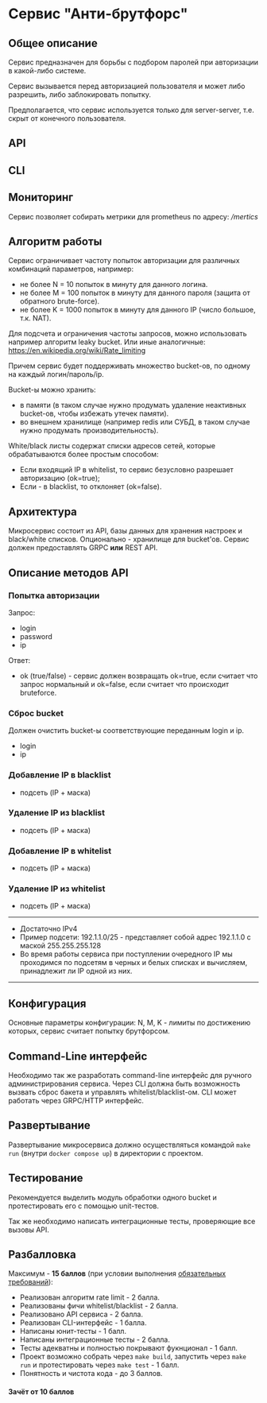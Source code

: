 # Сервис "Анти-брутфорс"

## Общее описание
Сервис предназначен для борьбы с подбором паролей при авторизации в какой-либо системе.

Сервис вызывается перед авторизацией пользователя и может либо разрешить, либо заблокировать попытку.

Предполагается, что сервис используется только для server-server, т.е. скрыт от конечного пользователя.

## API

## CLI

##  Мониторинг
Сервис позволяет собирать метрики для prometheus по адресу: _/mertics_

## Алгоритм работы
Сервис ограничивает частоту попыток авторизации для различных комбинаций параметров, например:
* не более N = 10 попыток в минуту для данного логина.
* не более M = 100 попыток в минуту для данного пароля (защита от обратного brute-force).
* не более K = 1000 попыток в минуту для данного IP (число большое, т.к. NAT).

Для подсчета и ограничения частоты запросов, можно использовать например алгоритм leaky bucket.
Или иные аналогичные: https://en.wikipedia.org/wiki/Rate_limiting

Причем сервис будет поддерживать множество bucket-ов, по одному на каждый логин/пароль/ip.

Bucket-ы можно хранить:
* в памяти (в таком случае нужно продумать удаление неактивных bucket-ов, чтобы избежать утечек памяти).
* во внешнем хранилище (например redis или СУБД, в таком случае нужно продумать производительность).

White/black листы содержат списки адресов сетей, которые обрабатываются более простым способом:
* Если входящий IP в whitelist, то сервис безусловно разрешает авторизацию (ok=true);
* Если - в blacklist, то отклоняет (ok=false).

## Архитектура
Микросервис состоит из API, базы данных для хранения настроек и black/white списков.
Опционально - хранилище для bucket'ов. Сервис должен предоставлять GRPC **или** REST API.

## Описание методов API

### Попытка авторизации
Запрос:
* login
* password
* ip

Ответ:
* ok (true/false) - сервис должен возвращать ok=true, если считает что запрос нормальный 
и ok=false, если считает что происходит bruteforce.

### Сброс bucket
Должен очистить bucket-ы соответствующие переданным login и ip.
* login
* ip

### Добавление IP в blacklist
* подсеть (IP + маска)

### Удаление IP из blacklist
* подсеть (IP + маска)

### Добавление IP в whitelist
* подсеть (IP + маска)

### Удаление IP из whitelist
* подсеть (IP + маска)

---

- Достаточно IPv4
- Пример подсети: 192.1.1.0/25 - представляет собой адрес 192.1.1.0 с маской 255.255.255.128
- Во время работы сервиса при поступлении очередного IP мы проходимся по подсетям в черных и белых списках и вычисляем, принадлежит ли IP одной из них.

---

## Конфигурация
Основные параметры конфигурации: N, M, K - лимиты по достижению которых, сервис считает попытку брутфорсом.

## Command-Line интерфейс
Необходимо так же разработать command-line интерфейс для ручного администрирования сервиса.
Через CLI должна быть возможность вызвать сброс бакета и управлять whitelist/blacklist-ом.
CLI может работать через GRPC/HTTP интерфейс.

## Развертывание
Развертывание микросервиса должно осуществляться командой `make run` (внутри `docker compose up`)
в директории с проектом.

## Тестирование
Рекомендуется выделить модуль обработки одного bucket и протестировать его с помощью unit-тестов.

Так же необходимо написать интеграционные тесты, проверяющие все вызовы API.

## Разбалловка
Максимум - **15 баллов**
(при условии выполнения [обязательных требований](./README.md)):

* Реализован алгоритм rate limit - 2 балла.
* Реализованы фичи whitelist/blacklist - 2 балла.
* Реализовано API сервиса - 2 балла.
* Реализован CLI-интерфейс - 1 балла.
* Написаны юнит-тесты - 1 балл.
* Написаны интеграционные тесты - 2 балла.
* Тесты адекватны и полностью покрывают фукнционал - 1 балл.
* Проект возможно собрать через `make build`, запустить через `make run`
  и протестировать через `make test` - 1 балл.
* Понятность и чистота кода - до 3 баллов.

#### Зачёт от 10 баллов
